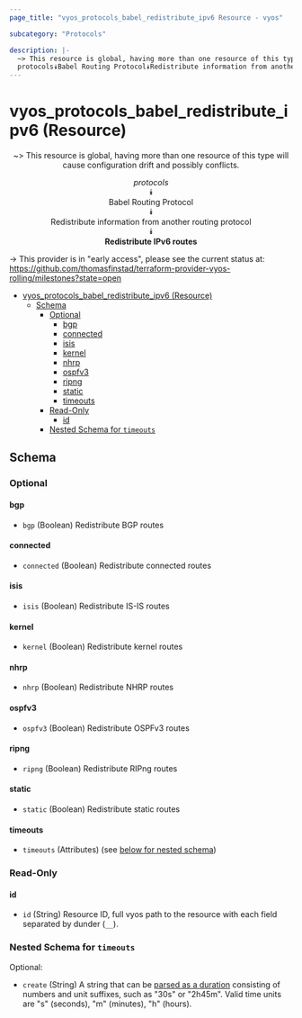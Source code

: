 ```yaml
---
page_title: "vyos_protocols_babel_redistribute_ipv6 Resource - vyos"

subcategory: "Protocols"

description: |-
  ~> This resource is global, having more than one resource of this type will cause configuration drift and possibly conflicts.
  protocols⯯Babel Routing Protocol⯯Redistribute information from another routing protocol⯯Redistribute IPv6 routes
---
```


# vyos_protocols_babel_redistribute_ipv6 (Resource)
<center>

~> This resource is global, having more than one resource of this type will cause configuration drift and possibly conflicts.

*protocols*  
⯯  
Babel Routing Protocol  
⯯  
Redistribute information from another routing protocol  
⯯  
**Redistribute IPv6 routes**


</center>

-> This provider is in "early access", please see the current status at: https://github.com/thomasfinstad/terraform-provider-vyos-rolling/milestones?state=open

<!--TOC-->

- [vyos_protocols_babel_redistribute_ipv6 (Resource)](#vyos_protocols_babel_redistribute_ipv6-resource)
  - [Schema](#schema)
    - [Optional](#optional)
      - [bgp](#bgp)
      - [connected](#connected)
      - [isis](#isis)
      - [kernel](#kernel)
      - [nhrp](#nhrp)
      - [ospfv3](#ospfv3)
      - [ripng](#ripng)
      - [static](#static)
      - [timeouts](#timeouts)
    - [Read-Only](#read-only)
      - [id](#id)
    - [Nested Schema for `timeouts`](#nested-schema-for-timeouts)

<!--TOC-->

<!-- schema generated by tfplugindocs -->
## Schema

### Optional

#### bgp
- `bgp` (Boolean) Redistribute BGP routes
#### connected
- `connected` (Boolean) Redistribute connected routes
#### isis
- `isis` (Boolean) Redistribute IS-IS routes
#### kernel
- `kernel` (Boolean) Redistribute kernel routes
#### nhrp
- `nhrp` (Boolean) Redistribute NHRP routes
#### ospfv3
- `ospfv3` (Boolean) Redistribute OSPFv3 routes
#### ripng
- `ripng` (Boolean) Redistribute RIPng routes
#### static
- `static` (Boolean) Redistribute static routes
#### timeouts
- `timeouts` (Attributes) (see [below for nested schema](#nestedatt--timeouts))

### Read-Only

#### id
- `id` (String) Resource ID, full vyos path to the resource with each field separated by dunder (`__`).

<a id="nestedatt--timeouts"></a>
### Nested Schema for `timeouts`

Optional:

- `create` (String) A string that can be [parsed as a duration](https://pkg.go.dev/time#ParseDuration) consisting of numbers and unit suffixes, such as &#34;30s&#34; or &#34;2h45m&#34;. Valid time units are &#34;s&#34; (seconds), &#34;m&#34; (minutes), &#34;h&#34; (hours).
